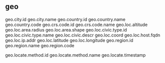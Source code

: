# `geo`

geo.city.id
geo.city.name
geo.country.id
geo.country.name
geo.country.code
geo.crs.code.id
geo.crs.code.name
geo.loc.altitude
geo.loc.area.radius
geo.loc.area.shape
geo.loc.civic.type.id
geo.loc.civic.type.name
geo.loc.civic.descr
geo.loc.coord
geo.loc.host.fqdn
geo.loc.ip.addr
geo.loc.latitude
geo.loc.longitude
geo.region.id
geo.region.name
geo.region.code

geo.locate.method.id
geo.locate.method.name
geo.locate.timestamp
